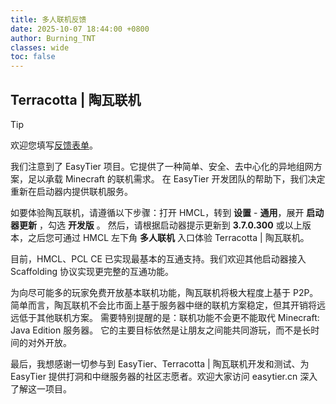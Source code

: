 ```yaml
---
title: 多人联机反馈
date: 2025-10-07 18:44:00 +0800
author: Burning_TNT
classes: wide
toc: false
---
```


## Terracotta | 陶瓦联机

<!--{% comment %}-->
> [!TIP]
> 欢迎您填写[反馈表单](https://account.wps.cn/?cb=https%3A%2F%2Faccount.kdocs.cn%2Fpassport%2Fsinglesign%3Fcb%3Dhttps%253A%252F%252Ff.kdocs.cn%252Fksform%252Fw%252Fwrite%252FnjMwdtgD%253Fchannel%253Dmdlsjp%2523routePromt%26form%3Df.kdocs.cn&reload=true&from=v1-wap-wps-login&wxpluginappid=wx53f22ed6915cdf17&wxpluginpath=pages%2Fweb%2Fweb&wxpluginquery=url%3Dhttps%3A%2F%2Ff.wps.cn%2Fksform%2Fw%2Fwrite%2FnjMwdtgD%3Fchannel%3Dmdlsjp%23routePromt%26source%3Dweb_login&qrcode=kdocs&plusreffer=f.kdocs.cn)。
<!--{% comment %}-->

<!----{{ '>' }}

> 欢迎您填写[反馈表单](https://account.wps.cn/?cb=https%3A%2F%2Faccount.kdocs.cn%2Fpassport%2Fsinglesign%3Fcb%3Dhttps%253A%252F%252Ff.kdocs.cn%252Fksform%252Fw%252Fwrite%252FnjMwdtgD%253Fchannel%253Dmdlsjp%2523routePromt%26form%3Df.kdocs.cn&reload=true&from=v1-wap-wps-login&wxpluginappid=wx53f22ed6915cdf17&wxpluginpath=pages%2Fweb%2Fweb&wxpluginquery=url%3Dhttps%3A%2F%2Ff.wps.cn%2Fksform%2Fw%2Fwrite%2FnjMwdtgD%3Fchannel%3Dmdlsjp%23routePromt%26source%3Dweb_login&qrcode=kdocs&plusreffer=f.kdocs.cn)<span id="feedback-auto-redirect"></span>。
{: .notice--success }

{{ '<' }}!---->

我们注意到了 EasyTier 项目。它提供了一种简单、安全、去中心化的异地组网方案，足以承载 Minecraft 的联机需求。
在 EasyTier 开发团队的帮助下，我们决定重新在启动器内提供联机服务。

如要体验陶瓦联机，请遵循以下步骤：打开 HMCL，转到 **设置** - **通用**，展开 **启动器更新** ，勾选 **开发版** 。
然后，请根据启动器提示更新到 **3.7.0.300** 或以上版本，之后您可通过 HMCL 左下角 **多人联机** 入口体验 Terracotta | 陶瓦联机。

目前，HMCL、PCL CE 已实现最基本的互通支持。我们欢迎其他启动器接入 Scaffolding 协议实现更完整的互通功能。

为向尽可能多的玩家免费开放基本联机功能，陶瓦联机将极大程度上基于 P2P。
简单而言，陶瓦联机不会比市面上基于服务器中继的联机方案稳定，但其开销将远远低于其他联机方案。
需要特别提醒的是：联机功能不会更不能取代 Minecraft: Java Edition 服务器。
它的主要目标依然是让朋友之间能共同游玩，而不是长时间的对外开放。

最后，我想感谢一切参与到 EasyTier、Terracotta \| 陶瓦联机开发和测试、为 EasyTier 提供打洞和中继服务器的社区志愿者。欢迎大家访问 easytier.cn 深入了解这一项目。

<!----{{ '>' }}
<script>
  var countdown = 10;
  var interval = setInterval(function() {
    if (countdown > 0) {
      document.getElementById("feedback-auto-redirect").innerHTML = "，页面将于 " + countdown-- + " 秒后自动跳转，您也可以手动<a href=\"javascript:;\" onclick=\"stopRedirect()\">取消跳转</a>";
    }
    else {
      clearInterval(interval);
      window.location.href = "https://account.wps.cn/?cb=https%3A%2F%2Faccount.kdocs.cn%2Fpassport%2Fsinglesign%3Fcb%3Dhttps%253A%252F%252Ff.kdocs.cn%252Fksform%252Fw%252Fwrite%252FnjMwdtgD%253Fchannel%253Dmdlsjp%2523routePromt%26form%3Df.kdocs.cn&reload=true&from=v1-wap-wps-login&wxpluginappid=wx53f22ed6915cdf17&wxpluginpath=pages%2Fweb%2Fweb&wxpluginquery=url%3Dhttps%3A%2F%2Ff.wps.cn%2Fksform%2Fw%2Fwrite%2FnjMwdtgD%3Fchannel%3Dmdlsjp%23routePromt%26source%3Dweb_login&qrcode=kdocs&plusreffer=f.kdocs.cn";
    }
  }, 1000);
  function stopRedirect() {
    clearInterval(interval);
    document.getElementById("feedback-auto-redirect").innerHTML = "";
  }
</script>
{{ '<' }}!---->
